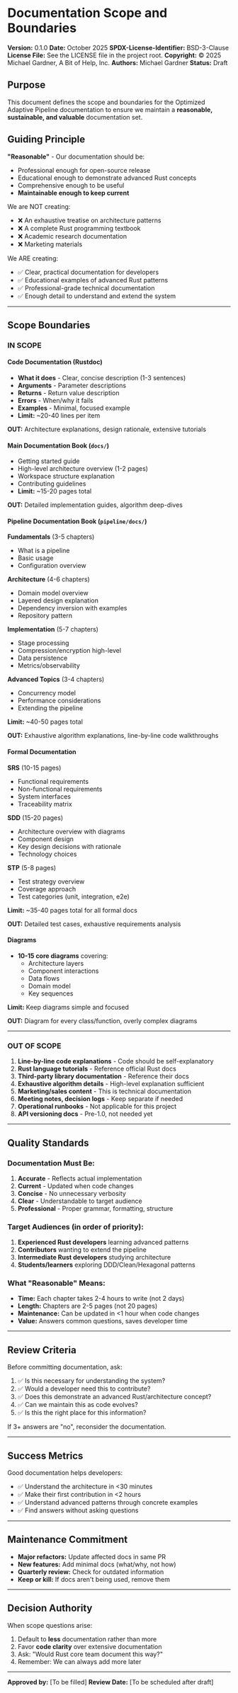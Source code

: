 # Documentation Scope and Boundaries

**Version:** 0.1.0
**Date:** October 2025
**SPDX-License-Identifier:** BSD-3-Clause
**License File:** See the LICENSE file in the project root.
**Copyright:** © 2025 Michael Gardner, A Bit of Help, Inc.
**Authors:** Michael Gardner
**Status:** Draft

## Purpose

This document defines the scope and boundaries for the Optimized Adaptive Pipeline documentation to ensure we maintain a **reasonable, sustainable, and valuable** documentation set.

## Guiding Principle

**"Reasonable"** - Our documentation should be:
- Professional enough for open-source release
- Educational enough to demonstrate advanced Rust concepts
- Comprehensive enough to be useful
- **Maintainable enough to keep current**

We are NOT creating:
- ❌ An exhaustive treatise on architecture patterns
- ❌ A complete Rust programming textbook
- ❌ Academic research documentation
- ❌ Marketing materials

We ARE creating:
- ✅ Clear, practical documentation for developers
- ✅ Educational examples of advanced Rust patterns
- ✅ Professional-grade technical documentation
- ✅ Enough detail to understand and extend the system

---

## Scope Boundaries

### IN SCOPE

#### Code Documentation (Rustdoc)
- **What it does** - Clear, concise description (1-3 sentences)
- **Arguments** - Parameter descriptions
- **Returns** - Return value description
- **Errors** - When/why it fails
- **Examples** - Minimal, focused example
- **Limit:** ~20-40 lines per item

**OUT:** Architecture explanations, design rationale, extensive tutorials

#### Main Documentation Book (`docs/`)
- Getting started guide
- High-level architecture overview (1-2 pages)
- Workspace structure explanation
- Contributing guidelines
- **Limit:** ~15-20 pages total

**OUT:** Detailed implementation guides, algorithm deep-dives

#### Pipeline Documentation Book (`pipeline/docs/`)

**Fundamentals** (3-5 chapters)
- What is a pipeline
- Basic usage
- Configuration overview

**Architecture** (4-6 chapters)
- Domain model overview
- Layered design explanation
- Dependency inversion with examples
- Repository pattern

**Implementation** (5-7 chapters)
- Stage processing
- Compression/encryption high-level
- Data persistence
- Metrics/observability

**Advanced Topics** (3-4 chapters)
- Concurrency model
- Performance considerations
- Extending the pipeline

**Limit:** ~40-50 pages total

**OUT:** Exhaustive algorithm explanations, line-by-line code walkthroughs

#### Formal Documentation

**SRS** (10-15 pages)
- Functional requirements
- Non-functional requirements
- System interfaces
- Traceability matrix

**SDD** (15-20 pages)
- Architecture overview with diagrams
- Component design
- Key design decisions with rationale
- Technology choices

**STP** (5-8 pages)
- Test strategy overview
- Coverage approach
- Test categories (unit, integration, e2e)

**Limit:** ~35-40 pages total for all formal docs

**OUT:** Detailed test cases, exhaustive requirements analysis

#### Diagrams
- **10-15 core diagrams** covering:
  - Architecture layers
  - Component interactions
  - Data flows
  - Domain model
  - Key sequences

**Limit:** Keep diagrams simple and focused

**OUT:** Diagram for every class/function, overly complex diagrams

---

### OUT OF SCOPE

1. **Line-by-line code explanations** - Code should be self-explanatory
2. **Rust language tutorials** - Reference official Rust docs
3. **Third-party library documentation** - Reference their docs
4. **Exhaustive algorithm details** - High-level explanation sufficient
5. **Marketing/sales content** - This is technical documentation
6. **Meeting notes, decision logs** - Keep separate if needed
7. **Operational runbooks** - Not applicable for this project
8. **API versioning docs** - Pre-1.0, not needed yet

---

## Quality Standards

### Documentation Must Be:

1. **Accurate** - Reflects actual implementation
2. **Current** - Updated when code changes
3. **Concise** - No unnecessary verbosity
4. **Clear** - Understandable to target audience
5. **Professional** - Proper grammar, formatting, structure

### Target Audiences (in order of priority):

1. **Experienced Rust developers** learning advanced patterns
2. **Contributors** wanting to extend the pipeline
3. **Intermediate Rust developers** studying architecture
4. **Students/learners** exploring DDD/Clean/Hexagonal patterns

### What "Reasonable" Means:

- **Time:** Each chapter takes 2-4 hours to write (not 2 days)
- **Length:** Chapters are 2-5 pages (not 20 pages)
- **Maintenance:** Can be updated in <1 hour when code changes
- **Value:** Answers common questions, saves developer time

---

## Review Criteria

Before committing documentation, ask:

1. ✅ Is this necessary for understanding the system?
2. ✅ Would a developer need this to contribute?
3. ✅ Does this demonstrate an advanced Rust/architecture concept?
4. ✅ Can we maintain this as code evolves?
5. ✅ Is this the right place for this information?

If 3+ answers are "no", reconsider the documentation.

---

## Success Metrics

Good documentation helps developers:
- ✅ Understand the architecture in <30 minutes
- ✅ Make their first contribution in <2 hours
- ✅ Understand advanced patterns through concrete examples
- ✅ Find answers without asking questions

---

## Maintenance Commitment

- **Major refactors:** Update affected docs in same PR
- **New features:** Add minimal docs (what/why, not how)
- **Quarterly review:** Check for outdated information
- **Keep or kill:** If docs aren't being used, remove them

---

## Decision Authority

When scope questions arise:
1. Default to **less** documentation rather than more
2. Favor **code clarity** over extensive documentation
3. Ask: "Would Rust core team document this way?"
4. Remember: We can always add more later

---

**Approved by:** [To be filled]
**Review Date:** [To be scheduled after draft]
